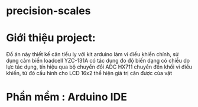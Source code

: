 # precision-scales
# Giới thiệu project:
Đồ án này thiết kế cân tiểu ly với kit arduino làm vi điều khiển chính, sử dụng cảm biến loadcell YZC-131A có tác dụng đo độ biến dạng có chiều do lực tác dụng, tín hiệu qua bộ chuyển đổi ADC HX711 chuyển đến khối vi điều khiển, từ đó cấu hình cho LCD 16x2 thể hiện giá trị cân được của vật
# Phần mềm : Arduino IDE
